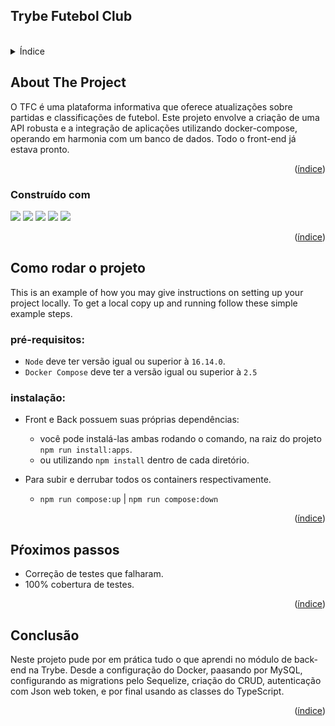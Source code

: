 ## Trybe Futebol Club
<br />

<!-- Índice -->
<details>
  <summary>Índice</summary>
  <ol>
    <li>
      <a href="#about-the-project">Sobre o projeto</a>
      <ul>
        <li><a href="#built-with">Construído com</a></li>
      </ul>
    </li>
    <li>
      <a href="#getting-started">Como rodar o projeto</a>
      <ul>
        <li><a href="prerequisites">Pré requisitos</a></li>
        <li><a href="#installation">Instalação</a></li>
      </ul>
    </li>
    <li><a href="#acknowledgments">Acknowledgments</a></li>
    <li><a href="#roadmap">Próximos passos</a></li>
  </ol>
</details>



<!-- Sobre o projeto -->
## About The Project

O TFC é uma plataforma informativa que oferece atualizações sobre partidas e classificações de futebol. Este projeto envolve a criação de uma API robusta e a integração de aplicações utilizando docker-compose, operando em harmonia com um banco de dados. Todo o front-end já estava pronto.

<p align="right">(<a href="#readme-top">índice</a>)</p>

### Construído com

<div>
  <img src="https://img.shields.io/badge/TypeScript-00000F?style=for-the-badge&logo=typescript&logoColor=white"/>
  <img src="https://img.shields.io/badge/docker-00000F?style=for-the-badge&logo=docker&logoColor=white"/>
  <img src="https://img.shields.io/badge/MySQL-00000F?style=for-the-badge&logo=mysql&logoColor=white"/>
  <img src="https://img.shields.io/badge/sequelize-00000F?style=for-the-badge&logo=sequelize&logoColor=blue"/>
  <img src="https://img.shields.io/badge/json%20web%20tokens-00000F?style=for-the-badge&logo=json-web-tokens&logoColor=pink"/>
</div>

<p align="right">(<a href="#readme-top">índice</a>)</p>

<!-- Como rodar o projeto -->
## Como rodar o projeto

This is an example of how you may give instructions on setting up your project locally.
To get a local copy up and running follow these simple example steps.

### pré-requisitos:

  * `Node` deve ter versão igual ou superior à `16.14.0`.
  * `Docker Compose` deve ter a versão igual ou superior à `2.5`

### instalação:

* Front e Back possuem suas próprias dependências:
  * você pode instalá-las ambas rodando o comando, na raiz do projeto `npm run install:apps`.
  * ou utilizando `npm install` dentro de cada diretório.

* Para subir e derrubar todos os containers respectivamente.
  * `npm run compose:up` | `npm run compose:down`

<p align="right">(<a href="#readme-top">índice</a>)</p>

<!-- Próximos passos -->
## Pŕoximos passos

- Correção de testes que falharam.
- 100% cobertura de testes.

<p align="right">(<a href="#readme-top">índice</a>)</p>

<!-- ACKNOWLEDGMENTS -->
## Conclusão

Neste projeto pude por em prática tudo o que aprendi no módulo de back-end na Trybe. Desde a configuração do Docker, paasando por MySQL, configurando as migrations pelo Sequelize, criação do CRUD, autenticação com Json web token, e por final usando as classes do TypeScript.

<p align="right">(<a href="#readme-top">índice</a>)</p>
